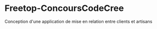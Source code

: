 # Freetop-ConcoursCodeCree
Conception d'une application de mise en relation entre clients et artisans
